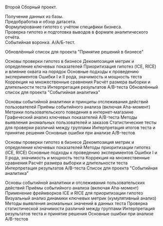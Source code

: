 Второй Сборный проект.

Получение данных из базы.<br> Предобработка и обзор датасета. <br>
Формулирование гипотез с учётом специфики бизнеса. <br>
Проверка гипотез и подготовка выводов в формате аналитического отчёта. <br>
Событийная воронка. А/А/Б-тест.






Обновлённый список для проекта "Принятие решений в бизнесе"

Основы проверки гипотез в бизнесе
Декомпозиция метрик и определение ключевых показателей
Приоритизация гипотез (ICE, RICE) и влияние охвата на порядок
Основные подходы к проведению экспериментов
Ошибки I и II рода, значимость и мощность теста
Коррекция на множественные сравнения
Расчёт размера выборки и длительности теста
Интерпретация результатов A/B-теста
Обновлённый список для проекта "Событийная аналитика"

Основы событийной аналитики и принципы отслеживания действий пользователей
Приёмы событийного анализа (включая Aha-момент)
Метрики пользовательского поведения в интернет-магазине
Графический анализ ключевых показателей A/B-теста
Методы выявления аномальных пользователей и заказов
Статистические тесты для проверки различий между группами
Интерпретация итогов теста и принятие решения
Основные ошибки при анализе A/B-тестов



Основы проверки гипотез в бизнесе
Декомпозиция метрик и определение ключевых показателей
Методы приоритизации гипотез (ICE, RICE)
Основные подходы к проведению экспериментов
Ошибки I и II рода, значимость и мощность теста
Коррекция на множественные сравнения
Расчёт размера выборки и длительности теста
Интерпретация результатов A/B-теста
Список для проекта "Событийная аналитика"

Основы событийной аналитики и отслеживания пользовательских действий
Приёмы событийного анализа (включая Aha-момент)
Применение фреймворков ICE и RICE для приоритизации гипотез
Визуальный анализ динамики ключевых метрик (кумулятивный анализ)
Методы выявления аномальных значений в данных теста
Проверка статистической значимости различий между группами
Интерпретация результатов теста и принятие решения
Основные ошибки при анализе A/B-тестов





